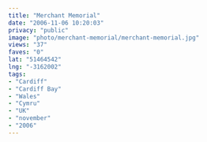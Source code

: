 ```yaml
---
title: "Merchant Memorial"
date: "2006-11-06 10:20:03"
privacy: "public"
image: "photo/merchant-memorial/merchant-memorial.jpg"
views: "37"
faves: "0"
lat: "51464542"
lng: "-3162002"
tags:
- "Cardiff"
- "Cardiff Bay"
- "Wales"
- "Cymru"
- "UK"
- "november"
- "2006"
---
```


